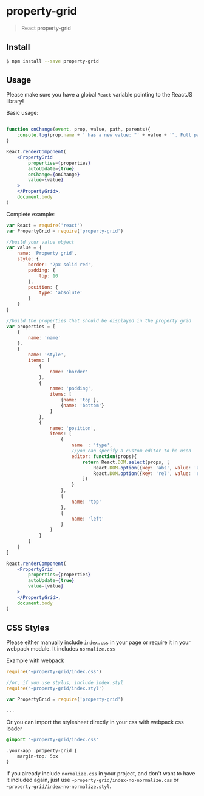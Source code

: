 # property-grid

> React property-grid

## Install

```sh
$ npm install --save property-grid
```

## Usage

Please make sure you have a global ```React``` variable pointing to the ReactJS library!

Basic usage:
```jsx

function onChange(event, prop, value, path, parents){
    console.log(prop.name + ' has a new value: "' + value + '". Full path is ' + path.join('/'))
}

React.renderComponent(
    <PropertyGrid
        properties={properties}
        autoUpdate={true}
        onChange={onChange}
        value={value}
    >
    </PropertyGrid>,
    document.body
)
```

Complete example:

```jsx
var React = require('react')
var PropertyGrid = require('property-grid')

//build your value object
var value = {
    name: 'Property grid',
    style: {
        border: '2px solid red',
        padding: {
            top: 10
        },
        position: {
            type: 'absolute'
        }
    }
}

//build the properties that should be displayed in the property grid
var properties = [
    {
        name: 'name'
    },
    {
        name: 'style',
        items: [
            {
                name: 'border'
            },
            {
                name: 'padding',
                items: [
                    {name: 'top'},
                    {name: 'bottom'}
                ]
            },
            {
                name: 'position',
                items: [
                    {
                        name  : 'type',
                        //you can specify a custom editor to be used
                        editor: function(props){
                            return React.DOM.select(props, [
                                React.DOM.option({key: 'abs', value: 'absolute'}, 'absolute'),
                                React.DOM.option({key: 'rel', value: 'relative'}, 'relative')
                            ])
                        }
                    },
                    {
                        name: 'top'
                    },
                    {
                        name: 'left'
                    }
                ]
            }
        ]
    }
]

React.renderComponent(
    <PropertyGrid
        properties={properties}
        autoUpdate={true}
        value={value}
    >
    </PropertyGrid>,
    document.body
)
```

## CSS Styles


Please either manually include ```index.css``` in your page or require it in your webpack module. It includes ```normalize.css```

Example with webpack

```js
require('~property-grid/index.css')

//or, if you use stylus, include index.styl
require('~property-grid/index.styl')

var PropertyGrid = require('property-grid')

...
```
Or you can import the stylesheet directly in your css with webpack css loader

```css
@import '~property-grid/index.css'

.your-app .property-grid {
    margin-top: 5px
}

```

If you already include ```normalize.css``` in your project, and don't want to have it included again, just use ```~property-grid/index-no-normalize.css``` or ```~property-grid/index-no-normalize.styl```.